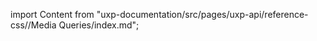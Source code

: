 
import Content from "uxp-documentation/src/pages/uxp-api/reference-css//Media Queries/index.md";

<Content query="product=photoshop"/>
